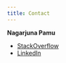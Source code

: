 ```yaml
---
title: Contact
---
```


__Nagarjuna Pamu__

- [StackOverflow](https://stackoverflow.com/users/3798102/pamu)
- [LinkedIn](https://www.linkedin.com/in/nagarjunapamu)
